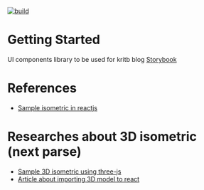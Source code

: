 [![build](https://github.com/kritb-blog/ui-components/actions/workflows/buid.yml/badge.svg)](https://github.com/kritb-blog/ui-components/actions/workflows/buid.yml)
# Getting Started
UI components library to be used for kritb blog [Storybook](https://kritb-blog.github.io/ui-components/)

# References

-   [Sample isometric in reactjs](https://codesandbox.io/s/k5w9qm4j23)

# Researches about 3D isometric (next parse)

-   [Sample 3D isometric using three-js](https://codesandbox.io/s/42glz0?file=/src/App.js)
-   [Article about importing 3D model to react](https://dev.to/nourdinedev/how-to-use-threejs-and-react-to-render-a-3d-model-of-your-self-4kkf)

